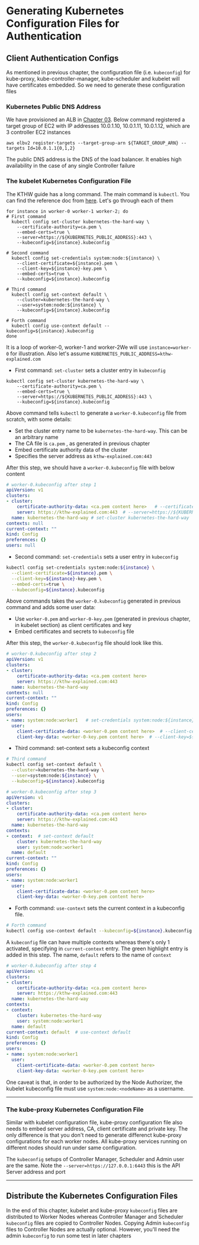 # Generating Kubernetes Configuration Files for Authentication

## Client Authentication Configs

As mentioned in previous chapter, the configuration file (i.e. `kubeconfig`) for kube-proxy, kube-controller-manager, kube-scheduler and kubelet will have certificates embedded. So we need to generate these configuration files

### Kubernetes Public DNS Address

We have provisioned an ALB in [Chapter 03](https://github.com/prabhatsharma/kubernetes-the-hard-way-aws/blob/master/docs/03-compute-resources.md#kubernetes-public-access---create-a-network-load-balancer). Below command registered a target group of EC2 with IP addresses 10.0.1.10, 10.0.1.11, 10.0.1.12, which are 3 controller EC2 instances
```shell
aws elbv2 register-targets --target-group-arn ${TARGET_GROUP_ARN} --targets Id=10.0.1.1{0,1,2}
```
The public DNS address is the DNS of the load balancer. It enables high availability in the case of any single Controller failure

### The kubelet Kubernetes Configuration File

The KTHW guide has a long command. The main command is `kubectl`. You can find the reference doc from [here](https://kubernetes.io/docs/reference/generated/kubectl/kubectl-commands). Let's go through each of them
```shell
for instance in worker-0 worker-1 worker-2; do
# First command
  kubectl config set-cluster kubernetes-the-hard-way \
    --certificate-authority=ca.pem \
    --embed-certs=true \
    --server=https://${KUBERNETES_PUBLIC_ADDRESS}:443 \
    --kubeconfig=${instance}.kubeconfig

# Second command
  kubectl config set-credentials system:node:${instance} \
    --client-certificate=${instance}.pem \
    --client-key=${instance}-key.pem \
    --embed-certs=true \
    --kubeconfig=${instance}.kubeconfig

# Third command
  kubectl config set-context default \
    --cluster=kubernetes-the-hard-way \
    --user=system:node:${instance} \
    --kubeconfig=${instance}.kubeconfig

# Forth command
  kubectl config use-context default --kubeconfig=${instance}.kubeconfig
done
```
It is a loop of worker-0, worker-1 and worker-2We will use `instance=worker-0` for illustration. Also let's assume `KUBERNETES_PUBLIC_ADDRESS=kthw-explained.com`
- First command: `set-cluster` sets a cluster entry in `kubeconfig`

```shell
kubectl config set-cluster kubernetes-the-hard-way \
    --certificate-authority=ca.pem \
    --embed-certs=true \
    --server=https://${KUBERNETES_PUBLIC_ADDRESS}:443 \
	--kubeconfig=${instance}.kubeconfig
```
Above command tells `kubectl` to generate a `worker-0.kubeconfig` file from scratch, with some details:

- Set the cluster entry name to be `kubernetes-the-hard-way`. This can be an arbitrary name
- The CA file is `ca.pem` , as generated in previous chapter
- Embed certificate authority data of the cluster
- Specifies the server address as `kthw-explained.com:443`

After this step, we should have a `worker-0.kubeconfig` file with below content
```yaml
# worker-0.kubeconfig after step 1
apiVersion: v1
clusters:
- cluster:
    certificate-authority-data: <ca.pem content here>   # --certificate-authority=ca.pem --embed-certs=true
    server: https://kthw-explained.com:443  # --server=https://${KUBERNETES_PUBLIC_ADDRESS}:443
  name: kubernetes-the-hard-way # set-cluster kubernetes-the-hard-way
contexts: null
current-context: ""
kind: Config
preferences: {}
users: null
```
- Second command: `set-credentials` sets a user entry in `kubeconfig`

```bash
kubectl config set-credentials system:node:${instance} \
  --client-certificate=${instance}.pem \
  --client-key=${instance}-key.pem \
  --embed-certs=true \
  --kubeconfig=${instance}.kubeconfig
```
Above commands takes the `worker-0.kubeconfig` generated in previous command and adds some user data:

  - Use `worker-0.pem` and `worker-0-key.pem` (generated in previous chapter, in kubelet section) as client certificates and key
  - Embed certificates and secrets to `kubeconfig` file

After this step, the `worker-0.kubeconfig` file should look like this. 
```yaml
# worker-0.kubeconfig after step 2
apiVersion: v1
clusters:
- cluster:
    certificate-authority-data: <ca.pem content here> 
    server: https://kthw-explained.com:443
  name: kubernetes-the-hard-way
contexts: null
current-context: ""
kind: Config
preferences: {}
users:
- name: system:node:worker1   # set-credentials system:node:${instance}
  user:
    client-certificate-data: <worker-0.pem content here>  # --client-certificate=${instance}.pem --embed-certs=true
    client-key-data: <worker-0-key.pem content here>  # --client-key=${instance}-key.pem --embed-certs=true
```
- Third command: set-context sets a kubeconfig context
```bash
# Third command
kubectl config set-context default \
  --cluster=kubernetes-the-hard-way \
  --user=system:node:${instance} \
  --kubeconfig=${instance}.kubeconfig
```
```yaml
# worker-0.kubeconfig after step 3
apiVersion: v1
clusters:
- cluster:
    certificate-authority-data: <ca.pem content here> 
    server: https://kthw-explained.com:443
  name: kubernetes-the-hard-way
contexts:
- context:  # set-context default
    cluster: kubernetes-the-hard-way
    user: system:node:worker1
  name: default
current-context: ""
kind: Config
preferences: {}
users:
- name: system:node:worker1
  user:
    client-certificate-data: <worker-0.pem content here>
    client-key-data: <worker-0-key.pem content here>
```
- Forth command: `use-context` sets the current context in a kubeconfig file.
```bash
# Forth command
kubectl config use-context default --kubeconfig=${instance}.kubeconfig
```
A `kubeconfig` file can have multiple contexts whereas there's only 1 activated, specifying in `current-context` entry. The green highlight entry is added in this step. The name, `default` refers to the name of `context`
```yaml
# worker-0.kubeconfig after step 4
apiVersion: v1
clusters:
- cluster:
    certificate-authority-data: <ca.pem content here> 
    server: https://kthw-explained.com:443
  name: kubernetes-the-hard-way
contexts:
- context:
    cluster: kubernetes-the-hard-way
    user: system:node:worker1
  name: default
current-context: default  # use-context default
kind: Config
preferences: {}
users:
- name: system:node:worker1
  user:
    client-certificate-data: <worker-0.pem content here>
    client-key-data: <worker-0-key.pem content here>
```
One caveat is that, in order to be authorized by the Node Authorizer, the kubelet kubeconfig file must use `system:node:<nodeName>` as a username.

---
### The kube-proxy Kubernetes Configuration File

Similar with kubelet configuration file, kube-proxy configuration file also needs to embed server address, CA, client certificate and private key. The only difference is that you don't need to generate differenct kube-proxy configurations for each worker nodes. All kube-proxy services running on different nodes should run under same configuration.

The `kubeconfig` setups of Controller Manager, Scheduler and Admin user are the same. Note the `--server=https://127.0.0.1:6443` this is the API Server address and port

---
## Distribute the Kubernetes Configuration Files

In the end of this chapter, kubelet and kube-proxy `kubeconfig` files are distributed to Worker Nodes whereas Controller Manager and Scheduler `kubeconfig` files are copied to Controller Nodes. Copying Admin `kubeconfig` files to Controller Nodes are actually optional. However, you'll need the admin `kubeconfig` to run some test in later chapters
